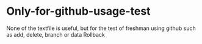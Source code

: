 # Only-for-github-usage-test
None of the textfile is useful, but for the test of freshman using github such as add, delete, branch or data Rollback 
